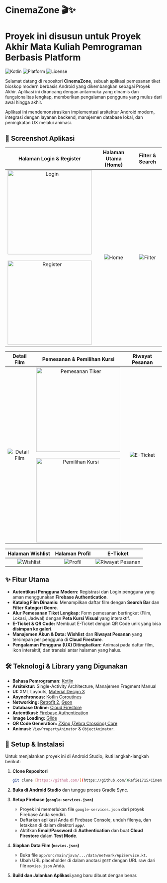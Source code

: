 # CinemaZone 🎬✨

# Proyek ini disusun untuk Proyek Akhir Mata Kuliah Pemrograman Berbasis Platform

![Kotlin](https://img.shields.io/badge/Made%20with-Kotlin-blue?logo=kotlin)
![Platform](https://img.shields.io/badge/Platform-Android-green.svg?style=flat)
![License](https://img.shields.io/badge/License-MIT-lightgrey.svg)

Selamat datang di repositori **CinemaZone**, sebuah aplikasi pemesanan tiket bioskop modern berbasis Android yang dikembangkan sebagai Proyek Akhir. Aplikasi ini dirancang dengan antarmuka yang dinamis dan fungsionalitas lengkap, memberikan pengalaman pengguna yang mulus dari awal hingga akhir.

Aplikasi ini mendemonstrasikan implementasi arsitektur Android modern, integrasi dengan layanan backend, manajemen database lokal, dan peningkatan UX melalui animasi.

## 📸 Screenshot Aplikasi

| Halaman Login & Register | Halaman Utama (Home) | Filter & Search |
| :---: | :---: | :---: |
| <img src="https://github.com/user-attachments/assets/e8f383b7-8884-498e-9eb8-1827428fbc76" alt="Login" width="270"> <br><br> <img src="https://github.com/user-attachments/assets/b9842457-26c5-4f3e-a7aa-a2beb8b5f9e9" alt="Register" width="270"> | ![Home](https://github.com/user-attachments/assets/977818f9-a481-4447-83d1-2edd14260b21) | ![Filter](https://github.com/user-attachments/assets/c70d1276-96d9-4ca0-a1f3-6aacc76fd4cf) |

| Detail Film | Pemesanan & Pemilihan Kursi | Riwayat Pesanan|
| :---: | :---: | :---: |
| ![Detail Film](https://github.com/user-attachments/assets/4da9f404-9f31-4d4b-9118-8e3b0020780d) | <img src="https://github.com/user-attachments/assets/27063fb4-2290-48fa-b123-ddd474a7dec5" alt="Pemesanan Tiker" width="270"> <br><br> <img src="https://github.com/user-attachments/assets/c2aa9ef4-e9d9-4062-9020-24a81a4ac8e2" alt="Pemilihan Kursi" width="270">  | ![E-Ticket](https://github.com/user-attachments/assets/de64b547-69d0-4330-a552-9ccbb21a6138) |

| Halaman Wishlist | Halaman Profil | E-Ticket |
| :---: | :---: | :---: |
| ![Wishlist](https://github.com/user-attachments/assets/bb94a838-3792-4e65-a706-f2def6ce7cae) | ![Profil](https://github.com/user-attachments/assets/a98407f8-9f20-4729-b130-754b5ab648d2) | ![Riwayat Pesanan](https://github.com/user-attachments/assets/a2093950-3590-46fd-b5f2-9bfb5709b139) |

## ✨ Fitur Utama

* **Autentikasi Pengguna Modern:** Registrasi dan Login pengguna yang aman menggunakan **Firebase Authentication**.
* **Katalog Film Dinamis:** Menampilkan daftar film dengan **Search Bar** dan **Filter Kategori Genre**.
* **Alur Pemesanan Tiket Lengkap:** Form pemesanan bertingkat (Film, Lokasi, Jadwal) dengan **Peta Kursi Visual** yang interaktif.
* **E-Ticket & QR Code:** Membuat E-Ticket dengan QR Code unik yang bisa **disimpan ke galeri**.
* **Manajemen Akun & Data:** **Wishlist** dan **Riwayat Pesanan** yang tersimpan per pengguna di **Cloud Firestore**.
* **Pengalaman Pengguna (UX) Ditingkatkan:** Animasi pada daftar film, ikon interaktif, dan transisi antar halaman yang halus.

## 🛠️ Teknologi & Library yang Digunakan

* **Bahasa Pemrograman:** [Kotlin](https://kotlinlang.org/)
* **Arsitektur:** Single-Activity Architecture, Manajemen Fragment Manual
* **UI:** XML Layouts, [Material Design 3](https://m3.material.io/)
* **Asynchronous:** [Kotlin Coroutines](https://kotlinlang.org/docs/coroutines-overview.html)
* **Networking:** [Retrofit 2](https://square.github.io/retrofit/), [Gson](https://github.com/google/gson)
* **Database Online:** [Cloud Firestore](https://firebase.google.com/docs/firestore)
* **Autentikasi:** [Firebase Authentication](https://firebase.google.com/docs/auth)
* **Image Loading:** [Glide](https://github.com/bumptech/glide)
* **QR Code Generation:** [ZXing (Zebra Crossing) Core](https://github.com/zxing/zxing)
* **Animasi:** `ViewPropertyAnimator` & `ObjectAnimator`.

## 🚀 Setup & Instalasi

Untuk menjalankan proyek ini di Android Studio, ikuti langkah-langkah berikut:

1.  **Clone Repositori**
    ```bash
    git clone [https://github.com/](https://github.com/)Rafie1715/CinemaZone.git
    ```
2.  **Buka di Android Studio** dan tunggu proses Gradle Sync.

3.  **Setup Firebase (`google-services.json`)**
    * Proyek ini memerlukan file `google-services.json` dari proyek Firebase Anda sendiri.
    * Daftarkan aplikasi Anda di Firebase Console, unduh filenya, dan letakkan di dalam direktori **`app/`**.
    * Aktifkan **Email/Password** di **Authentication** dan buat **Cloud Firestore** dalam **Test Mode**.

4.  **Siapkan Data Film (`movies.json`)**
    * Buka file `app/src/main/java/.../data/network/ApiService.kt`.
    * Ubah URL placeholder di dalam anotasi `@GET` dengan URL raw dari file `movies.json` Anda.

5.  **Build dan Jalankan Aplikasi**.yang baru dibuat dengan benar.
